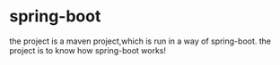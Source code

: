# spring-boot
the project is a maven project,which is run in a way of spring-boot.
the project is to know how spring-boot works!
